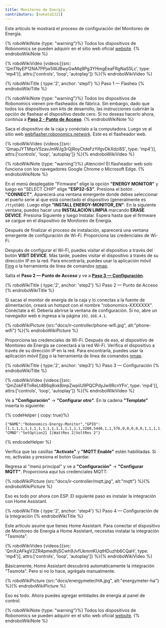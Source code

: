```yaml
---
title: Monitoreo de Energía
contributors: [nakata5321]
---
```

Este artículo te mostrará el proceso de configuración del Monitoreo de Energía.

{% roboWikiNote {type: "warning"}%} Todos los dispositivos de Robonomics se pueden adquirir en el sitio web oficial [website](https://robonomics.network/devices/).
{% endroboWikiNote %}

{% roboWikiVideo {videos:[{src: 'QmTNyEP12NA7PPjw5WJBwyGwMq9Pg3YHmgEeaFRgNaS5Lc', type: 'mp4'}],  attrs:['controls', 'loop', 'autoplay']} %}{% endroboWikiVideo %}

{% roboWikiTitle { type:'2', anchor: 'step1'} %} Paso 1 — Flasheo {% endroboWikiTitle %}

{% roboWikiNote {type: "warning"}%} Todos los dispositivos de Robonomics vienen pre-flasheados de fábrica. Sin embargo, dado que todos los dispositivos son kits de desarrollo, las instrucciones cubrirán la opción de flashear el dispositivo desde cero. Si no deseas hacerlo ahora, continúa a [**Paso 2 - Punto de Acceso**](/docs/ir-controller/#step2).
{% endroboWikiNote %}

Saca el dispositivo de la caja y conéctalo a la computadora. Luego ve al sitio web [webflasher.robonomics.network](https://webflasher.robonomics.network/). Este es el flasheador web.

{% roboWikiVideo {videos:[{src: 'QmapJYTMqxVSzavJmWJg3rQjRoyCtdeFzYifgvDkXdzi8S', type: 'mp4'}], attrs:['controls', 'loop', 'autoplay']} %}{% endroboWikiVideo %}

{% roboWikiNote {type: "warning"}%} ¡Atención! El flasheador web solo funciona con los navegadores Google Chrome o Microsoft Edge.
{% endroboWikiNote %}

En el menú desplegable "Firmware" elige la opción **"ENERGY MONITOR"** y luego en "SELECT CHIP" elige **"ESP32-S3"**. Presiona el botón **"CONNECT"**.
Aparecerá una ventana emergente donde debes seleccionar el puerto serie al que está conectado el dispositivo (generalmente es `/ttyUSB0`). Luego elige **"INSTALL ENERGY-MONITOR_EN"**.
En la siguiente ventana, puedes hacer una **INSTALACIÓN LIMPIA** marcando **ERASE DEVICE**. Presiona Siguiente y luego Instalar. Espera hasta que el firmware se cargue en el dispositivo de Monitoreo de Energía.

Después de finalizar el proceso de instalación, aparecerá una ventana emergente de configuración de Wi-Fi. Proporciona las credenciales de Wi-Fi.

Después de configurar el Wi-Fi, puedes visitar el dispositivo a través del botón **VISIT DEVICE**. Más tarde, puedes visitar el dispositivo a través de su dirección IP en la red. Para encontrarla, puedes usar la aplicación móvil [Fing](https://www.fing.com/products) o la herramienta de línea de comandos [nmap](https://vitux.com/find-devices-connected-to-your-network-with-nmap/).

Salta el **Paso 2 — Punto de Acceso** y ve a [**Paso 3 — Configuración**](/docs/ir-controller/#step3).

{% roboWikiTitle { type:'2', anchor: 'step2'} %} Paso 2 — Punto de Acceso {% endroboWikiTitle %}

Si sacas el monitor de energía de la caja y lo conectas a la fuente de alimentación, creará un hotspot con el nombre "robonomics-XXXXXXX". Conéctate a él. Debería abrirse la ventana de configuración. Si no, abre un navegador web e ingresa a la página `192.168.4.1`.

{% roboWikiPicture {src:"docs/ir-controller/phone-wifi.jpg", alt:"phone-wifi"} %}{% endroboWikiPicture %}

Proporciona las credenciales de Wi-Fi. Después de eso, el dispositivo de Monitoreo de Energía se conectará a la red Wi-Fi. Verifica el dispositivo a través de su dirección IP en la red. Para encontrarla, puedes usar la aplicación móvil [Fing](https://www.fing.com/products) o la herramienta de línea de comandos [nmap](https://vitux.com/find-devices-connected-to-your-network-with-nmap/).

{% roboWikiTitle { type:'2', anchor: 'step3'} %} Paso 3 — Configuración {% endroboWikiTitle %}

{% roboWikiVideo {videos:[{src: 'QmZokF8TnReLt4B6q8ixkBmpZwpiiU9PQCPdyJw9RcnYFn', type: 'mp4'}], attrs:['controls', 'loop', 'autoplay']} %}{% endroboWikiVideo %}

Ve a **"Configuración"** -> **"Configurar otro"**. En la cadena **"Template"** inserta lo siguiente:

{% codeHelper { copy: true}%}

```shell
{"NAME":"Robonomics-Energy-Monitor","GPIO":[1,1,1,1,1,1,1,1,1,1,1,1,1,1,1,1,1,3200,5440,1,1,576,0,0,0,0,0,1,1,1,1,1,1,1,1,1,1,1],"FLAG":0,"BASE":1, "CMND":"SetOption21 1|WattRes 2|VoltRes 2"}
```

{% endcodeHelper %}

Verifica que las casillas **"Activate"** y **"MQTT Enable"** estén habilitadas. Si no, actívalas y presiona el botón Guardar.

Regresa al "menú principal" y ve a **"Configuración"** -> **"Configurar MQTT"**.
Proporciona aquí tus credenciales MQTT:

{% roboWikiPicture {src:"docs/ir-controller/mqtt.jpg", alt:"mqtt"} %}{% endroboWikiPicture %}

Eso es todo por ahora con ESP. El siguiente paso es instalar la integración con Home Assistant.

{% roboWikiTitle { type:'2', anchor: 'step4'} %} Paso 4 — Configuración de la Integración {% endroboWikiTitle %}

Este artículo asume que tienes Home Assistant. Para conectar el dispositivo de Monitoreo de Energía a Home Assistant, necesitas instalar la integración "Tasmota".

{% roboWikiVideo {videos:[{src: 'QmXzAFkgV2ZR4pmedhjSCwh9JvfUkmmKUqtHDuzhb6CQaH', type: 'mp4'}],  attrs:['controls', 'loop', 'autoplay']} %}{% endroboWikiVideo %}

Básicamente, Home Assistant descubrirá automáticamente la integración "Tasmota". Pero si no lo hace, agrégala manualmente.

{% roboWikiPicture {src:"docs/energymeter/HA.jpg", alt:"energymeter-ha"} %}{% endroboWikiPicture %}

Eso es todo. Ahora puedes agregar entidades de energía al panel de control.

{% roboWikiNote {type: "warning"}%} Todos los dispositivos de Robonomics se pueden adquirir en el sitio web oficial [website](https://robonomics.network/devices/).
{% endroboWikiNote %}